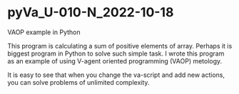 # pyVa_U-010-N_2022-10-18
VAOP example in Python 

This program is calculating a sum of positive elements of array. Perhaps it is biggest program in Python to solve such simple task. I wrote this program as an example of using V-agent oriented programming (VAOP) metology.

It is easy to see that when you change the va-script and add new actions, you can solve problems of unlimited complexity.
